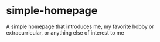 # simple-homepage
A simple homepage that introduces me, my favorite hobby or extracurricular, or anything else of interest to me
